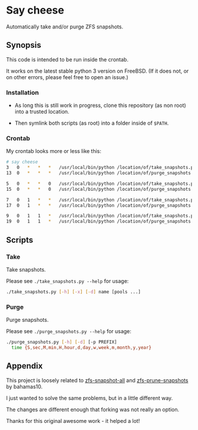 # Say cheese

Automatically take and/or purge ZFS snapshots.

## Synopsis

This code is intended to be run inside the crontab.

It works on the latest stable python 3 version on FreeBSD.
(If it does not, or on other errors, please feel free to open an issue.)

### Installation

- As long this is still work in progress, clone this repository (as non root)
  into a trusted location.

- Then symlink both scripts (as root) into a folder inside of `$PATH`.

### Crontab

My crontab looks more or less like this:

```sh
# say cheese
3   0   *   *   *   /usr/local/bin/python /location/of/take_snapshots.py         auto_daily    >> /var/log/say_cheese.log 2>&1
13  0   *   *   *   /usr/local/bin/python /location/of/purge_snapshots.py 1 d -p auto_daily    >> /var/log/say_cheese.log 2>&1

5   0   *   *   0   /usr/local/bin/python /location/of/take_snapshots.py         auto_weekly   >> /var/log/say_cheese.log 2>&1
15  0   *   *   0   /usr/local/bin/python /location/of/purge_snapshots.py 1 w -p auto_weekly   >> /var/log/say_cheese.log 2>&1

7   0   1   *   *   /usr/local/bin/python /location/of/take_snapshots.py         auto_monthly  >> /var/log/say_cheese.log 2>&1
17  0   1   *   *   /usr/local/bin/python /location/of/purge_snapshots.py 1 m -p auto_monthly  >> /var/log/say_cheese.log 2>&1

9   0   1   1   *   /usr/local/bin/python /location/of/take_snapshots.py         auto_yearly   >> /var/log/say_cheese.log 2>&1
19  0   1   1   *   /usr/local/bin/python /location/of/purge_snapshots.py 1 y -p auto_yearly   >> /var/log/say_cheese.log 2>&1
```

## Scripts

### Take

Take snapshots.

Please see `./take_snapshots.py --help` for usage:

```sh
./take_snapshots.py [-h] [-x] [-d] name [pools ...]
```

### Purge

Purge snapshots.

Please see `./purge_snapshots.py --help` for usage:

```sh
./purge_snapshots.py [-h] [-d] [-p PREFIX]
  time {S,sec,M,min,H,hour,d,day,w,week,m,month,y,year}
```

## Appendix

This project is loosely related to
[zfs-snapshot-all](https://github.com/bahamas10/zfs-snapshot-all)
and
[zfs-prune-snapshots](https://github.com/bahamas10/zfs-prune-snapshots)
by bahamas10.

I just wanted to solve the same problems, but in a little different way.

The changes are different enough that forking was not really an option.

Thanks for this original awesome work - it helped a lot!
